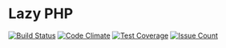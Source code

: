 # Lazy PHP
[![Build Status](https://travis-ci.org/pldin601/php-lazy.svg?branch=master)](https://travis-ci.org/pldin601/php-lazy)
[![Code Climate](https://codeclimate.com/github/pldin601/php-lazy/badges/gpa.svg)](https://codeclimate.com/github/pldin601/php-lazy)
[![Test Coverage](https://codeclimate.com/github/pldin601/php-lazy/badges/coverage.svg)](https://codeclimate.com/github/pldin601/php-lazy/coverage)
[![Issue Count](https://codeclimate.com/github/pldin601/php-lazy/badges/issue_count.svg)](https://codeclimate.com/github/pldin601/php-lazy)

